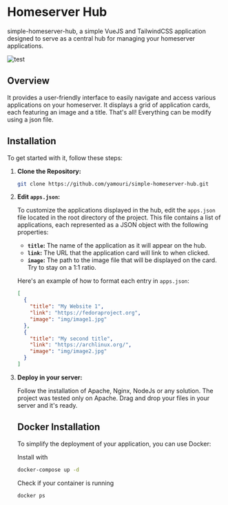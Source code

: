 # Homeserver Hub

simple-homeserver-hub, a simple VueJS and TailwindCSS application designed to serve as a central hub for managing your homeserver applications.

![test](https://github.com/user-attachments/assets/d376a4d3-1e78-4672-919b-de35ed5e513d)

## Overview

It provides a user-friendly interface to easily navigate and access various applications on your homeserver. It displays a grid of application cards, each featuring an image and a title. That's all!
Everything can be modify using a json file.

## Installation

To get started with it, follow these steps:

1. **Clone the Repository:**
   ```bash
   git clone https://github.com/yamouri/simple-homeserver-hub.git
   ```
2. **Edit `apps.json`:**

   To customize the applications displayed in the hub, edit the `apps.json` file located in the root directory of the project. This file contains a list of applications, each represented as a JSON object with the following properties:

   - **`title`:** The name of the application as it will appear on the hub.
   - **`link`:** The URL that the application card will link to when clicked.
   - **`image`:** The path to the image file that will be displayed on the card. Try to stay on a 1:1 ratio.

   Here's an example of how to format each entry in `apps.json`:

   ```json
   [
     {
       "title": "My Website 1",
       "link": "https://fedoraproject.org",
       "image": "img/image1.jpg"
     },
     {
       "title": "My second title",
       "link": "https://archlinux.org/",
       "image": "img/image2.jpg"
     }
   ]
   ```

3. **Deploy in your server:**

   Follow the installation of Apache, Nginx, NodeJs or any solution. The project was tested only on Apache.
   Drag and drop your files in your server and it's ready.
   
   ## Docker Installation
   
   To simplify the deployment of your application, you can use Docker:
   
   Install with
   ```bash
   docker-compose up -d
    ```
   
   Check if your container is running
   ```bash
   docker ps
    ```
